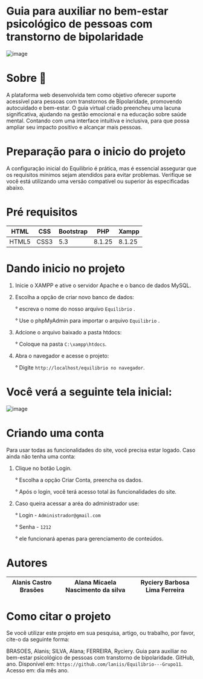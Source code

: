 # Guia para auxiliar no bem-estar psicológico de pessoas com transtorno de bipolaridade
![image](https://github.com/user-attachments/assets/c3005fa4-e1a4-4380-8d65-9f1c7a190a25)



# Sobre 🎯
A plataforma web desenvolvida tem como objetivo oferecer suporte acessível para pessoas com transtornos de Bipolaridade, promovendo autocuidado e bem-estar. O guia virtual criado preencheu uma lacuna significativa, ajudando na gestão emocional e na educação sobre saúde mental. Contando com uma interface intuitiva e inclusiva, para que possa ampliar seu impacto positivo e alcançar mais pessoas.

# Preparação para o inicio do projeto
A configuração inicial do Equilibrio é prática, mas é essencial assegurar que os requisitos mínimos sejam atendidos para evitar problemas. Verifique se você está utilizando uma versão compatível ou superior às especificadas abaixo.

# Pré requisitos
| HTML     | CSS      | Bootstrap     | PHP      | Xampp     |
|---------------|---------------|---------------|---------------|---------------|
| HTML5  | CSS3  | 5.3  | 8.1.25	  |	8.1.25	  |

# Dando inicio no projeto
1. Inicie o XAMPP e ative o servidor Apache e o banco de dados MySQL.
2. Escolha a opção de criar novo banco de dados:
   
   ° escreva o nome do nosso arquivo `Equilibrio` .
   
   ° Use o phpMyAdmin para importar o arquivo `Equilibrio` .
   
3. Adcione o arquivo baixado a pasta htdocs:
   
   ° Coloque na pasta `C:\xampp\htdocs`.
   
4. Abra o navegador e acesse o projeto:
   
   ° Digite `http://localhost/equilibrio no navegador`.
   
# Você verá a seguinte tela inicial:
![image](https://github.com/user-attachments/assets/99c60308-208c-4851-b474-ed2f1225a8ee)

# Criando uma conta
Para usar todas as funcionalidades do site, você precisa estar logado. Caso ainda não tenha uma conta:

1. Clique no botão Login.
   
   ° Escolha a opção Criar Conta, preencha os dados.
   
   ° Após o login, você terá acesso total às funcionalidades do site.

2. Caso queira acessar a aréa do administrador use:
   
   ° Login - `Administrador@gmail.com`
   
   ° Senha - `1212`
   
   ° ele funcionará apenas para gerenciamento de conteúdos.

# Autores
| Alanis Castro Brasões     | Alana Micaela Nascimento da silva      | Ryciery Barbosa Lima Ferreira     | 
|---------------|---------------|---------------|

# Como citar o projeto
Se você utilizar este projeto em sua pesquisa, artigo, ou trabalho, por favor, cite-o da seguinte forma:

BRASOES, Alanis; SILVA, Alana; FERREIRA, Ryciery. Guia para auxiliar no bem-estar psicológico de pessoas com transtorno de bipolaridade. GitHub, ano. Disponível em: `https://github.com/laniis/Equilibrio---Grupo11`. Acesso em: dia mês ano.

